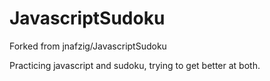 # JavascriptSudoku
Forked from jnafzig/JavascriptSudoku

Practicing javascript and sudoku, trying to get better at both.
